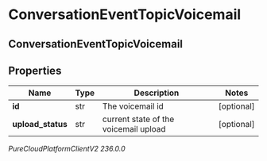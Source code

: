 # ConversationEventTopicVoicemail

## ConversationEventTopicVoicemail

## Properties

|Name | Type | Description | Notes|
|------------ | ------------- | ------------- | -------------|
| **id** | str | The voicemail id | [optional] |
| **upload_status** | str | current state of the voicemail upload | [optional] |



_PureCloudPlatformClientV2 236.0.0_
